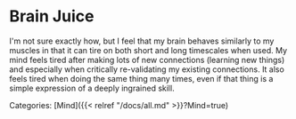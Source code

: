 # Brain Juice

I'm not sure exactly how, but I feel that my brain behaves similarly to my
muscles in that it can tire on both short and long timescales when used.  My
mind feels tired after making lots of new connections (learning new things) and
especially when critically re-validating my existing connections. It also feels
tired when doing the same thing many times, even if that thing is a simple
expression of a deeply ingrained skill.

Categories: [Mind]({{< relref "/docs/all.md" >}}?Mind=true)